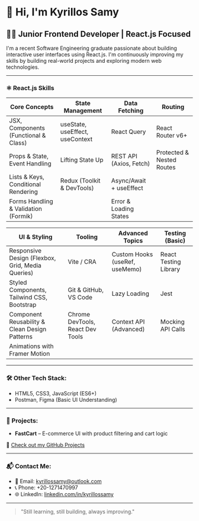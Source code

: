 
# 👋 Hi, I'm Kyrillos Samy

## 🧑‍💻 Junior Frontend Developer | React.js Focused

I'm a recent Software Engineering graduate passionate about building interactive user interfaces using React.js. I'm continuously improving my skills by building real-world projects and exploring modern web technologies.

---

### ⚛️ React.js Skills

| Core Concepts                | State Management            | Data Fetching             | Routing               |
|-----------------------------|----------------------------|--------------------------|-----------------------|
| JSX, Components (Functional & Class) | useState, useEffect, useContext | React Query             | React Router v6+      |
| Props & State, Event Handling | Lifting State Up            | REST API (Axios, Fetch)  | Protected & Nested Routes |
| Lists & Keys, Conditional Rendering | Redux (Toolkit & DevTools) | Async/Await + useEffect  |                       |
| Forms Handling & Validation (Formik) | | Error & Loading States   |                       |

| UI & Styling                | Tooling                    | Advanced Topics          | Testing (Basic)       |
|----------------------------|----------------------------|--------------------------|-----------------------|
| Responsive Design (Flexbox, Grid, Media Queries) | Vite / CRA                | Custom Hooks (useRef, useMemo) | React Testing Library |
| Styled Components, Tailwind CSS, Bootstrap | Git & GitHub, VS Code      | Lazy Loading             | Jest                  |
| Component Reusability & Clean Design Patterns | Chrome DevTools, React Dev Tools | Context API (Advanced)   | Mocking API Calls      |
| Animations with Framer Motion |                            |                          |                       |

---

### 🛠️ Other Tech Stack:
- HTML5, CSS3, JavaScript (ES6+)
- Postman, Figma (Basic UI Understanding)

---

### 📂 Projects:
- **FastCart** – E-commerce UI with product filtering and cart logic
  
🔗 [Check out my GitHub Projects](https://github.com/Kyrillos-Samy1)

---

### 📬 Contact Me:
- 📧 Email: kyrillossamy@outlook.com  
- 📞 Phone: +20-1271470997  
- 🌐 LinkedIn: [linkedin.com/in/kyrillossamy](https://www.linkedin.com/in/kyrillos-samy-38b110222)

---

> "Still learning, still building, always improving."
